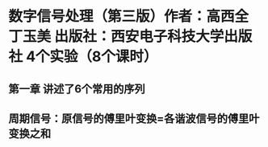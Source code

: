 # 数字信号处理（第三版）作者：高西全 丁玉美 出版社：西安电子科技大学出版社 4个实验（8个课时）
## 第一章 讲述了6个常用的序列
## 周期信号：原信号的傅里叶变换=各谐波信号的傅里叶变换之和

